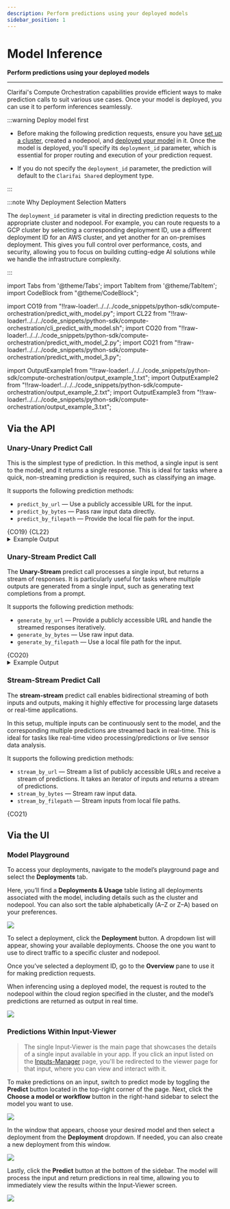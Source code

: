 ```yaml
---
description: Perform predictions using your deployed models
sidebar_position: 1
---
```


# Model Inference

**Perform predictions using your deployed models**
<hr />

Clarifai's Compute Orchestration capabilities provide efficient ways to make prediction calls to suit various use cases. Once your model is deployed, you can use it to perform inferences seamlessly.

:::warning Deploy model first

- Before making the following prediction requests, ensure you have [set up a cluster](https://docs.clarifai.com/compute/deployments/clusters-nodepools), created a nodepool, and [deployed your model](https://docs.clarifai.com/compute/deployments/deploy-model) in it. Once the model is deployed, you'll specify its `deployment_id` parameter, which is essential for proper routing and execution of your prediction request. 

- If you do not specify the `deployment_id` parameter, the prediction will default to the `Clarifai Shared` deployment type.

:::

:::note Why Deployment Selection Matters

The `deployment_id` parameter is vital in directing prediction requests to the appropriate cluster and nodepool. For example, you can route requests to a GCP cluster by selecting a corresponding deployment ID, use a different deployment ID for an AWS cluster, and yet another for an on-premises deployment. This gives you full control over performance, costs, and security, allowing you to focus on building cutting-edge AI solutions while we handle the infrastructure complexity.

:::

import Tabs from '@theme/Tabs';
import TabItem from '@theme/TabItem';
import CodeBlock from "@theme/CodeBlock";

import CO19 from "!!raw-loader!../../../code_snippets/python-sdk/compute-orchestration/predict_with_model.py";
import CL22 from "!!raw-loader!../../../code_snippets/python-sdk/compute-orchestration/cli_predict_with_model.sh";
import CO20 from "!!raw-loader!../../../code_snippets/python-sdk/compute-orchestration/predict_with_model_2.py";
import CO21 from "!!raw-loader!../../../code_snippets/python-sdk/compute-orchestration/predict_with_model_3.py";


import OutputExample1 from "!!raw-loader!../../../code_snippets/python-sdk/compute-orchestration/output_example_1.txt";
import OutputExample2 from "!!raw-loader!../../../code_snippets/python-sdk/compute-orchestration/output_example_2.txt";
import OutputExample3 from "!!raw-loader!../../../code_snippets/python-sdk/compute-orchestration/output_example_3.txt";

## **Via the API**

### Unary-Unary Predict Call

This is the simplest type of prediction. In this method, a single input is sent to the model, and it returns a single response. This is ideal for tasks where a quick, non-streaming prediction is required, such as classifying an image.

It supports the following prediction methods:

- `predict_by_url`  — Use a publicly accessible URL for the input.
- `predict_by_bytes` — Pass raw input data directly.
- `predict_by_filepath` — Provide the local file path for the input. 

<Tabs>
<TabItem value="python" label="Python SDK">
    <CodeBlock className="language-python">{CO19}</CodeBlock>
</TabItem>
<TabItem value="bash" label="CLI">
    <CodeBlock className="language-yaml">{CL22}</CodeBlock>
</TabItem>
</Tabs>

<details>
  <summary>Example Output</summary>
    <CodeBlock className="language-text">{OutputExample1}</CodeBlock>
</details>

### Unary-Stream Predict Call 

The **Unary-Stream** predict call processes a single input, but returns a stream of responses. It is particularly useful for tasks where multiple outputs are generated from a single input, such as generating text completions from a prompt.

It supports the following prediction methods:

- `generate_by_url`  — Provide a publicly accessible URL and handle the streamed responses iteratively.
- `generate_by_bytes` — Use raw input data.
- `generate_by_filepath` — Use a local file path for the input.

<Tabs>
<TabItem value="python" label="Python SDK">
    <CodeBlock className="language-python">{CO20}</CodeBlock>
</TabItem>
</Tabs>

<details>
  <summary>Example Output</summary>
    <CodeBlock className="language-text">{OutputExample2}</CodeBlock>
</details>

###  Stream-Stream Predict Call 

The **stream-stream** predict call enables bidirectional streaming of both inputs and outputs, making it highly effective for processing large datasets or real-time applications.

In this setup, multiple inputs can be continuously sent to the model, and the corresponding multiple predictions are streamed back in real-time. This is ideal for tasks like real-time video processing/predictions or live sensor data analysis.

It supports the following prediction methods:

- `stream_by_url` — Stream a list of publicly accessible URLs and receive a stream of predictions. It takes an iterator of inputs and returns a stream of predictions.
- `stream_by_bytes` — Stream raw input data.
- `stream_by_filepath` — Stream inputs from local file paths.

<Tabs>
<TabItem value="python" label="Python SDK">
    <CodeBlock className="language-python">{CO21}</CodeBlock>
</TabItem>
</Tabs>

<!--
<details>
  <summary>Example Output</summary>
    <CodeBlock className="language-text">{OutputExample3}</CodeBlock>
</details>

-->

## **Via the UI**

### Model Playground

To access your deployments, navigate to the model’s playground page and select the **Deployments** tab.  

Here, you’ll find a **Deployments & Usage** table listing all deployments associated with the model, including details such as the cluster and nodepool. You can also sort the table alphabetically (A–Z or Z–A) based on your preferences.

![ ](/img/compute-orchestration/compute-16.png)

To select a deployment, click the **Deployment** button. A dropdown list will appear, showing your available deployments. Choose the one you want to use to direct traffic to a specific cluster and nodepool. 

Once you’ve selected a deployment ID, go to the **Overview** pane to use it for making prediction requests.

When inferencing using a deployed model, the request is routed to the nodepool within the cloud region specified in the cluster, and the model’s predictions are returned as output in real time.

![ ](/img/compute-orchestration/compute-21.png)

### Predictions Within Input-Viewer

> The single Input-Viewer is the main page that showcases the details of a single input available in your app. If you click an input listed on the [Inputs-Manager](https://docs.clarifai.com/portal-guide/inputs-manager/) page, you'll be redirected to the viewer page for that input, where you can view and interact with it.

To make predictions on an input, switch to predict mode by toggling the **Predict** button located in the top-right corner of the page. Next, click the **Choose a model or workflow** button in the right-hand sidebar to select the model you want to use. 

![ ](/img/compute-orchestration/compute-27.png)

In the window that appears, choose your desired model and then select a deployment from the **Deployment** dropdown. If needed, you can also create a new deployment from this window. 

![ ](/img/compute-orchestration/compute-28.png)

Lastly, click the **Predict** button at the bottom of the sidebar. The model will process the input and return predictions in real time, allowing you to immediately view the results within the Input-Viewer screen.

![ ](/img/compute-orchestration/compute-29.png)